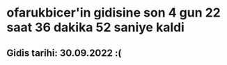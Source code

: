 # ofarukbicer'in gidisine son 4 gun 22 saat 36 dakika 52 saniye kaldi

## Gidis tarihi: 30.09.2022 :(